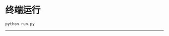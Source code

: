 # 终端运行

```shell
python run.py
```
*********************************************************************************************************************************************************************************************************************************************************************************************************************************************************************************************************************************************************************************************************************